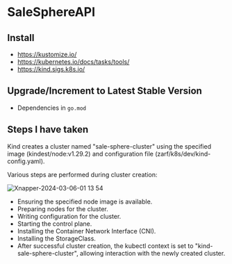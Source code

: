 # SaleSphereAPI

## Install

* https://kustomize.io/
* https://kubernetes.io/docs/tasks/tools/
* https://kind.sigs.k8s.io/

## Upgrade/Increment to Latest Stable Version 

* Dependencies in `go.mod` 

## Steps I have taken

Kind creates a cluster named "sale-sphere-cluster" using the specified image (kindest/node:v1.29.2) and configuration file (zarf/k8s/dev/kind-config.yaml).

Various steps are performed during cluster creation:

![Xnapper-2024-03-06-01 13 54](https://github.com/shohinsan/SaleSphereAPI/assets/22685770/7ccf92a7-1e7e-4fdd-9f71-73d8388a6763)

* Ensuring the specified node image is available.
* Preparing nodes for the cluster.
* Writing configuration for the cluster.
* Starting the control plane.
* Installing the Container Network Interface (CNI).
* Installing the StorageClass.
* After successful cluster creation, the kubectl context is set to "kind-sale-sphere-cluster", allowing interaction with the newly created cluster.
